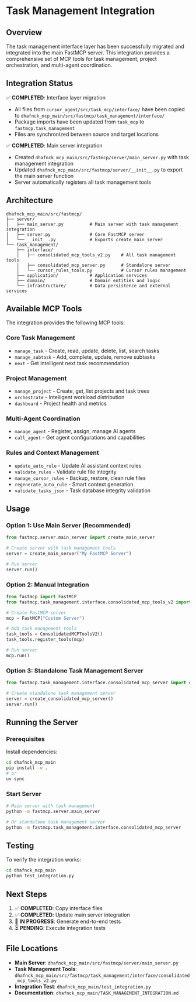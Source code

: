 # Task Management Integration

## Overview

The task management interface layer has been successfully migrated and integrated into the main FastMCP server. This integration provides a comprehensive set of MCP tools for task management, project orchestration, and multi-agent coordination.

## Integration Status

✅ **COMPLETED**: Interface layer migration
- All files from `cursor_agent/src/task_mcp/interface/` have been copied to `dhafnck_mcp_main/src/fastmcp/task_management/interface/`
- Package imports have been updated from `task_mcp` to `fastmcp.task_management`
- Files are synchronized between source and target locations

✅ **COMPLETED**: Main server integration
- Created `dhafnck_mcp_main/src/fastmcp/server/main_server.py` with task management integration
- Updated `dhafnck_mcp_main/src/fastmcp/server/__init__.py` to export the main server function
- Server automatically registers all task management tools

## Architecture

```
dhafnck_mcp_main/src/fastmcp/
├── server/
│   ├── main_server.py          # Main server with task management integration
│   ├── server.py               # Core FastMCP server
│   └── __init__.py             # Exports create_main_server
└── task_management/
    ├── interface/
    │   ├── consolidated_mcp_tools_v2.py    # All task management tools
    │   ├── consolidated_mcp_server.py      # Standalone server
    │   └── cursor_rules_tools.py           # Cursor rules management
    ├── application/            # Application services
    ├── domain/                 # Domain entities and logic
    └── infrastructure/         # Data persistence and external services
```

## Available MCP Tools

The integration provides the following MCP tools:

### Core Task Management
- `manage_task` - Create, read, update, delete, list, search tasks
- `manage_subtask` - Add, complete, update, remove subtasks
- `next` - Get intelligent next task recommendation

### Project Management
- `manage_project` - Create, get, list projects and task trees
- `orchestrate` - Intelligent workload distribution
- `dashboard` - Project health and metrics

### Multi-Agent Coordination
- `manage_agent` - Register, assign, manage AI agents
- `call_agent` - Get agent configurations and capabilities

### Rules and Context Management
- `update_auto_rule` - Update AI assistant context rules
- `validate_rules` - Validate rule file integrity
- `manage_cursor_rules` - Backup, restore, clean rule files
- `regenerate_auto_rule` - Smart context generation
- `validate_tasks_json` - Task database integrity validation

## Usage

### Option 1: Use Main Server (Recommended)

```python
from fastmcp.server.main_server import create_main_server

# Create server with task management tools
server = create_main_server("My FastMCP Server")

# Run server
server.run()
```

### Option 2: Manual Integration

```python
from fastmcp import FastMCP
from fastmcp.task_management.interface.consolidated_mcp_tools_v2 import ConsolidatedMCPToolsV2

# Create FastMCP server
mcp = FastMCP("Custom Server")

# Add task management tools
task_tools = ConsolidatedMCPToolsV2()
task_tools.register_tools(mcp)

# Run server
mcp.run()
```

### Option 3: Standalone Task Management Server

```python
from fastmcp.task_management.interface.consolidated_mcp_server import create_consolidated_mcp_server

# Create standalone task management server
server = create_consolidated_mcp_server()
server.run()
```

## Running the Server

### Prerequisites

Install dependencies:
```bash
cd dhafnck_mcp_main
pip install -e .
# or
uv sync
```

### Start Server

```bash
# Main server with task management
python -m fastmcp.server.main_server

# Or standalone task management server
python -m fastmcp.task_management.interface.consolidated_mcp_server
```

## Testing

To verify the integration works:

```bash
cd dhafnck_mcp_main
python test_integration.py
```

## Next Steps

1. ✅ **COMPLETED**: Copy interface files
2. ✅ **COMPLETED**: Update main server integration
3. 🔄 **IN PROGRESS**: Generate end-to-end tests
4. ⏳ **PENDING**: Execute integration tests

## File Locations

- **Main Server**: `dhafnck_mcp_main/src/fastmcp/server/main_server.py`
- **Task Management Tools**: `dhafnck_mcp_main/src/fastmcp/task_management/interface/consolidated_mcp_tools_v2.py`
- **Integration Test**: `dhafnck_mcp_main/test_integration.py`
- **Documentation**: `dhafnck_mcp_main/TASK_MANAGEMENT_INTEGRATION.md` 